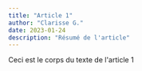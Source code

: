 ```yaml
---
title: "Article 1"
author: "Clarisse G."
date: 2023-01-24
description: "Résumé de l'article"
---
```

Ceci est le corps du texte de l'article 1

